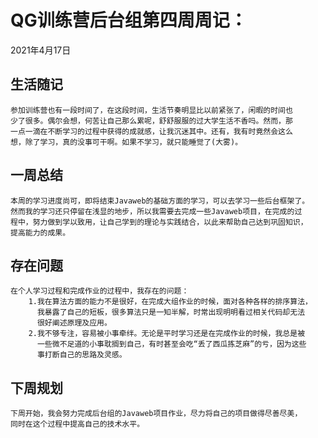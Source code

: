 # QG训练营后台组第四周周记：
2021年4月17日

## 生活随记
	参加训练营也有一段时间了，在这段时间，生活节奏明显比以前紧张了，闲暇的时间也
	少了很多。偶尔会想，何苦让自己那么累呢，舒舒服服的过大学生活不香吗。然而，那
	一点一滴在不断学习的过程中获得的成就感，让我沉迷其中。还有，我有时竟然会这么
	想，除了学习，真的没事可干啊。如果不学习，就只能睡觉了(大雾)。
	
## 一周总结
	本周的学习进度尚可，即将结束Javaweb的基础方面的学习，可以去学习一些后台框架了。
	然而我的学习还只停留在浅显的地步，所以我需要去完成一些Javaweb项目，在完成的过
	程中，努力做到学以致用，让自己学到的理论与实践结合，以此来帮助自己达到巩固知识，
	提高能力的成果。


## 存在问题
	在个人学习过程和完成作业的过程中，我存在的问题：
		1.我在算法方面的能力不是很好，在完成大组作业的时候，面对各种各样的排序算法，
		  我暴露了自己的短板，很多算法只是一知半解，时常出现明明看过相关代码却无法
		  很好阐述原理及应用。
		2.我不够专注，容易被小事牵绊。无论是平时学习还是在完成作业的时候，我总是被
		  一些微不足道的小事耽搁到自己，有时甚至会吃“丢了西瓜拣芝麻”的亏，因为这些
		  事打断自己的思路及灵感。

## 下周规划
	下周开始，我会努力完成后台组的Javaweb项目作业，尽力将自己的项目做得尽善尽美，
	同时在这个过程中提高自己的技术水平。
		


